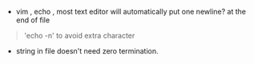 - vim , echo , most text editor will automatically put one newline? at the end of file
> 'echo -n' to avoid extra character
- string in file doesn't need zero termination.
